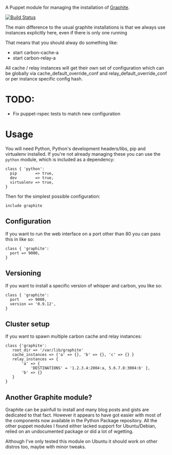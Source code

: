 A Puppet module for managing the installation of
[Graphite](http://graphite.wikidot.com/).

[![Build
Status](https://secure.travis-ci.org/gds-operations/puppet-graphite.png)](http://travis-ci.org/gds-operations/puppet-graphite)

The main difference to the usual graphite installations is that we always use instances explicitly here, even if there is only one running

That means that you should alway do something like:
 * start carbon-cache-a
 * start carbon-relay-a

All cache / relay instances will get their own set of configuration which can be globally via cache_default_override_conf and relay_default_override_conf or per instance specific config hash.

# TODO:
 * Fix puppet-rspec tests to match new configuration

# Usage

You will need Python, Python's development headers/libs, pip and virtualenv
installed. If you're not already managing these you can use the `python`
module, which is included as a dependency:

```puppet
class { 'python':
  pip        => true,
  dev        => true,
  virtualenv => true,
}
```

Then for the simplest possible configuration:

```puppet
include graphite
```

## Configuration

If you want to run the web interface on a port other than 80 you can
pass this in like so:

```puppet
class { 'graphite':
  port => 9000,
}
```

## Versioning

If you want to install a specific version of whisper and carbon, you
like so:

```puppet
class { 'graphite':
  port    => 9000,
  version => '0.9.12',
}
```

## Cluster setup

If you want to spawn multiple carbon cache and relay instances:

```puppet
class {'graphite':
   root_dir => '/var/lib/graphite'
   cache_instances => {'a' => {}, 'b' => {}, 'c' => {} }
   relay_instances => {
       'a' => {
           'DESTINATIONS' = '1.2.3.4:2004:a, 5.6.7.8:3004:b' },
       'b' => {}
   }
}
```
## Another Graphite module?

Graphite can be painfull to install and many blog posts and gists are
dedicated to that fact. However it appears to have got easier with most
of the components now available in the Python Package repository. All
the other puppet modules I found either lacked support for
Ubuntu/Debian, relied on an undocumented package or did a lot of
wgetting. 

Although I've only tested this module on Ubuntu it should work on other
distros too, maybe with minor tweaks.
